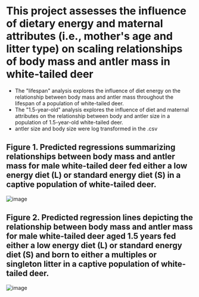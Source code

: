 # This project assesses the influence of dietary energy and maternal attributes (i.e., mother's age and litter type) on scaling relationships of body mass and antler mass in white-tailed deer
* The "lifespan" analysis explores the influence of diet energy on the relationship between body mass and antler mass throughout the lifespan of a population of white-tailed deer.
* The "1.5-year-old" analysis explores the influence of diet and maternal attributes on the relationship between body and antler size in a population of 1.5-year-old white-tailed deer.
* antler size and body size were log transformed in the .csv


## Figure 1. Predicted regressions summarizing relationships between body mass and antler mass for male white-tailed deer fed either a low energy diet (L) or standard energy diet (S) in a captive population of white-tailed deer.
![image](https://user-images.githubusercontent.com/95881308/150654752-fd61734b-f805-4ac9-9022-4ad25e9c69da.png)


## Figure 2. Predicted regression lines depicting the relationship between body mass and antler mass for male white-tailed deer aged 1.5 years fed either a low energy diet (L) or standard energy diet (S) and born to either a multiples or singleton litter in a captive population of white-tailed deer.
![image](https://user-images.githubusercontent.com/95881308/150654947-df38b97f-eae9-449f-9668-426da6bee2ed.png)

